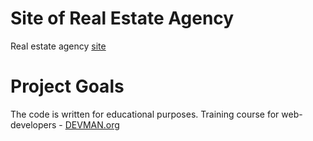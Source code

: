 # Site of Real Estate Agency

Real estate agency [site](https://oleg-prikhodko.github.io/21_valid_markup/)

# Project Goals

The code is written for educational purposes. Training course for web-developers - [DEVMAN.org](https://devman.org)
